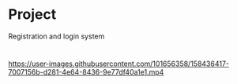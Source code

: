 # Project
Registration and login system
# 

https://user-images.githubusercontent.com/101656358/158436417-7007156b-d281-4e64-8436-9e77df40a1e1.mp4

